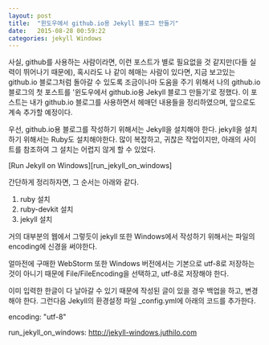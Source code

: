 ```yaml
---
layout: post
title:  "윈도우에서 github.io용 Jekyll 블로그 만들기"
date:   2015-08-28 00:59:22
categories: jekyll Windows
---
```

사실, github를 사용하는 사람이라면, 이런 포스트가 별로 필요없을 것 같지만(다들 실력이 뛰어나기 때문에),
혹시라도 나 같이 헤매는 사람이 있다면, 지금 보고있는 github.io 블로그처럼 돌아갈 수 있도록 조금이나마
도움을 주기 위해서 나의 github.io 블로그의 첫 포스트를 '윈도우에서 github.io용 Jekyll 블로그 만들기'로
정했다.
이 포스트는 내가 github.io 블로그를 사용하면서 헤매던 내용들을 정리하였으며, 앞으로도 계속 추가할 예정이다.

우선, github.io용 블로그를 작성하기 위해서는 Jekyll을 설치해야 한다. jekyll을 설치하기 위해서는 Ruby도 설치해야한다.
많이 복잡하고, 귀찮은 작업이지만, 아래의 사이트를 참조하여 그 설치는 어렵지 않게 할 수 있었다.

[Run Jekyll on Windows][run_jekyll_on_windows]

간단하게 정리하자면, 그 순서는 아래와 같다.

1. ruby 설치
2. ruby-devkit 설치
3. jekyll 설치

 거의 대부분의 웹에서 그렇듯이 jekyll 또한 Windows에서 작성하기 위해서는
파일의 encoding에 신경을 써야한다.

 얼마전에 구매한 WebStorm 또한 Windows 버전에서는 기본으로 utf-8로 저장하는
 것이 아니기 때문에 File/FileEncoding을 선택하고, utf-8로 저장해야 한다.

 이미 입력한 한글이 다 날아갈 수 있기 때문에 작성된 글이 있을 경우 백업을 하고,
 변경해야 한다. 그런다음 Jekyll의 환경설정 파일 _config.yml에 아래의 코드를 추가한다.

 encoding: "utf-8"

run_jekyll_on_windows: http://jekyll-windows.juthilo.com